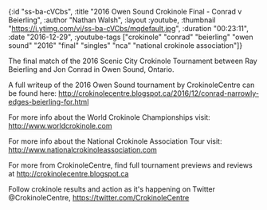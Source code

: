 {:id "ss-ba-cVCbs",
 :title "2016 Owen Sound Crokinole Final - Conrad v Beierling",
 :author "Nathan Walsh",
 :layout :youtube,
 :thumbnail "https://i.ytimg.com/vi/ss-ba-cVCbs/mqdefault.jpg",
 :duration "00:23:11",
 :date "2016-12-29",
 :youtube-tags
 ["crokinole"
  "conrad"
  "beierling"
  "owen sound"
  "2016"
  "final"
  "singles"
  "nca"
  "national crokinole association"]}


The final match of the 2016 Scenic City Crokinole Tournament between Ray Beierling and Jon Conrad in Owen Sound, Ontario.

A full writeup of the 2016 Owen Sound tournament by CrokinoleCentre can be found here: http://crokinolecentre.blogspot.ca/2016/12/conrad-narrowly-edges-beierling-for.html

For more info about the World Crokinole Championships visit: http://www.worldcrokinole.com

For more info about the National Crokinole Association Tour visit: http://www.nationalcrokinoleassociation.com

For more from CrokinoleCentre, find full tournament previews and reviews at http://crokinolecentre.blogspot.ca

Follow crokinole results and action as it's happening on Twitter @CrokinoleCentre, https://twitter.com/CrokinoleCentre
